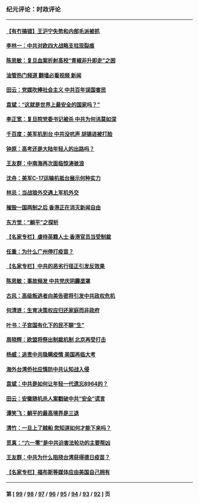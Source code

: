 ### 纪元评论：时政评论
---
#### [【有冇搞错】王沪宁失势和内部毛派被抓](../../pages/nsc1025/n13007238.md?06090330) 
#### [李林一：中共对欧四大战略支柱现裂痕](../../pages/nsc1025/n13008149.md?06090330) 
#### [陈思敏：复旦血案折射高校“青椒非升即走”之困](../../pages/nsc1025/n13007131.md?06090330) 
#### [油管热门频道 翻墙必看视频 新闻](ok?06090330)
#### [田云：党媒吹捧社会主义 中共百年误国害民](../../pages/nsc1025/n13006682.md?06090330) 
#### [袁斌：“这就是世界上最安全的国家吗？”](../../pages/nsc1025/n13006971.md?06090330) 
#### [李正宽：复旦院党委书记被杀 中共为何讳莫如深](../../pages/nsc1025/n13006751.md?06090330) 
#### [千百度：美军机到台 中共没吭声 胡锡进被打脸](../../pages/nsc1025/n13006844.md?06090330) 
#### [钟原：高考还是大陆年轻人的出路吗？](../../pages/nsc1025/n13006480.md?06090330) 
#### [王友群：中南海再次面临惊涛骇浪](../../pages/nsc1025/n13006002.md?06090330) 
#### [沈舟：美军C-17运输机抵台展示何种实力](../../pages/nsc1025/n13005684.md?06090330) 
#### [林忌：当战狼外交遇上军机外交](../../pages/nsc1025/n13006025.md?06090330) 
#### [摧毁一国两制之后 香港正在消灭新闻自由](../../pages/nsc1025/n13005901.md?06090330) 
#### [东方觉：“躺平”之探析](../../pages/nsc1025/n13005853.md?06090330) 
#### [【名家专栏】虐待英籍人士 香港官员当受制裁](../../pages/nsc1025/n13005146.md?06090330) 
#### [任重：为什么广州停打疫苗？](../../pages/nsc1025/n13005577.md?06090330) 
#### [【名家专栏】中共的恶劣行径正引发反效果](../../pages/nsc1025/n13005145.md?06090330) 
#### [陈思敏：事故频发 中共党庆阴霾垄罩](../../pages/nsc1025/n13004410.md?06090330) 
#### [古风：高级叛逃者向美告密将引发中共政权危机](../../pages/nsc1025/n13003640.md?06090330) 
#### [何清涟：生育决策权应归还家庭而非政府](../../pages/nsc1025/n13004348.md?06090330) 
#### [叶书：子宫国有化下的民不聊“生”](../../pages/nsc1025/n13004029.md?06090330) 
#### [周晓辉：欧盟将祭出制裁机制 北京再受打击](../../pages/nsc1025/n13003599.md?06090330) 
#### [杨威：追责中共隐瞒疫情 美国再临大考](../../pages/nsc1025/n13003542.md?06090330) 
#### [海外台湾侨社应慎防中共认知战入侵](../../pages/nsc1025/n13003571.md?06090330) 
#### [袁斌：中共是如何让年轻一代遗忘8964的？](../../pages/nsc1025/n13002646.md?06090330) 
#### [田云：安徽随机杀人案戳破中共“安全”谎言](../../pages/nsc1025/n13002188.md?06090330) 
#### [谭笑飞：躺平的最高境界是三退](../../pages/nsc1025/n13002385.md?06090330) 
#### [清竹：一旦上了贼船 您知道如何才能下来吗？](../../pages/nsc1025/n13002292.md?06090330) 
#### [觅真：“六一零”是中共迫害法轮功的主要帮凶](../../pages/nsc1025/n13002234.md?06090330) 
#### [王友群：中共为什么阻挠台湾获得德日疫苗？](../../pages/nsc1025/n13002032.md?06090330) 
#### [【名家专栏】福布斯等媒体应由美国自己拥有](../../pages/nsc1025/n13001319.md?06090330) 

---
#### 第 [ [99](./99.md?06090330) / [98](./98.md?06090330) / [97](./97.md?06090330) / [96](./96.md?06090330) / [95](./95.md?06090330) / [94](./94.md?06090330) / [93](./93.md?06090330) / [92](./92.md?06090330) ] 页
